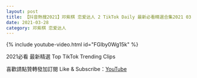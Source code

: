 ```yaml
---
layout: post
title: 【抖音熱搜2021】邓紫棋 恋爱达人 2 TikTok Daily 最新必看精選合集2021 03 28
date: 2021-03-28
category: 邓紫棋 恋爱达人
---
```


{% include youtube-video.html id="FGlby0Wg15k" %}

2021必看 最新精選 Top TikTok Trending Clips

喜歡請點贊轉發加訂閱 Like & Subscribe：[YouTube](https://www.youtube.com/channel/UCAoR7VcanIPd04uEq_GIylA/videos)

